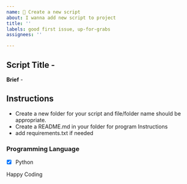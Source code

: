 ```yaml
---
name: 🚀 Create a new script
about: I wanna add new script to project
title: ''
labels: good first issue, up-for-grabs
assignees: ''

---
```


## Script Title -

**Brief** -

## Instructions

- Create a new folder for your script and file/folder name should be appropriate.
- Create a README.md in your folder for program Instructions
- add requirements.txt if needed

### Programming Language

- [x] Python

Happy Coding
